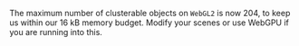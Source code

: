 The maximum number of clusterable objects on `WebGL2` is now 204, to keep us within our 16 kB memory budget.
Modify your scenes or use WebGPU if you are running into this.
